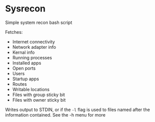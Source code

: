 # Sysrecon
Simple system recon bash script

Fetches:

* Internet connectivity
* Network adapter info
* Kernal info
* Running processes
* Installed apps
* Open ports
* Users
* Startup apps
* Routes
* Writable locations
* Files with group sticky bit
* Files with owner sticky bit

Writes output to STDIN, or if the `-l` flag is used to files named after the information contained.
See the -h menu for more 
